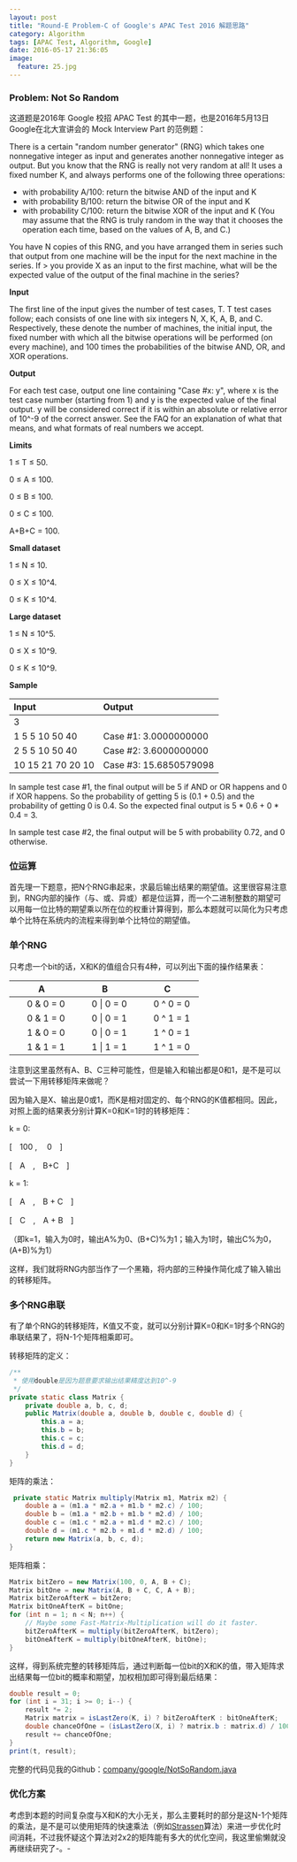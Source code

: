 ```yaml
---
layout: post
title: "Round-E Problem-C of Google's APAC Test 2016 解题思路"
category: Algorithm
tags: [APAC Test, Algorithm, Google]
date: 2016-05-17 21:36:05
image:
  feature: 25.jpg
---
```


### Problem: Not So Random

这道题是2016年 Google 校招 APAC Test 的其中一题，也是2016年5月13日Google在北大宣讲会的 Mock Interview Part 的范例题：

There is a certain "random number generator" (RNG) which takes one nonnegative integer as input and generates another nonnegative integer as output. But you know that the RNG is really not very random at all! It uses a fixed number K, and always performs one of the following three operations:

- with probability A/100: return the bitwise AND of the input and K
- with probability B/100: return the bitwise OR of the input and K
- with probability C/100: return the bitwise XOR of the input and K
(You may assume that the RNG is truly random in the way that it chooses the operation each time, based on the values of A, B, and C.)

You have N copies of this RNG, and you have arranged them in series such that output from one machine will be the input for the next machine in the series. If > you provide X as an input to the first machine, what will be the expected value of the output of the final machine in the series?

**Input**

The first line of the input gives the number of test cases, T. T test cases follow; each consists of one line with six integers N, X, K, A, B, and C. Respectively, these denote the number of machines, the initial input, the fixed number with which all the bitwise operations will be performed (on every machine), and 100 times the probabilities of the bitwise AND, OR, and XOR operations.

**Output**

For each test case, output one line containing "Case #x: y", where x is the test case number (starting from 1) and y is the expected value of the final output. y will be considered correct if it is within an absolute or relative error of 10^-9 of the correct answer. See the FAQ for an explanation of what that means, and what formats of real numbers we accept.

**Limits**

1 ≤ T ≤ 50.

0 ≤ A ≤ 100.

0 ≤ B ≤ 100.

0 ≤ C ≤ 100.

A+B+C = 100.

**Small dataset**

1 ≤ N ≤ 10.

0 ≤ X ≤ 10^4.

0 ≤ K ≤ 10^4.

**Large dataset**

1 ≤ N ≤ 10^5.

0 ≤ X ≤ 10^9.

0 ≤ K ≤ 10^9.

**Sample**

| Input | Output |
|:------|:-------|
|3||
|1 5 5 10 50 40|Case #1: 3.0000000000|
|2 5 5 10 50 40|Case #2: 3.6000000000|
|10 15 21 70 20 10|Case #3: 15.6850579098|

In sample test case #1, the final output will be 5 if AND or OR happens and 0 if XOR happens. So the probability of getting 5 is (0.1 + 0.5) and the probability of getting 0 is 0.4. So the expected final output is 5 * 0.6 + 0 * 0.4 = 3.

In sample test case #2, the final output will be 5 with probability 0.72, and 0 otherwise.

### 位运算

首先理一下题意，把N个RNG串起来，求最后输出结果的期望值。这里很容易注意到，RNG内部的操作（与、或、异或）都是位运算，而一个二进制整数的期望可以用每一位比特的期望乘以所在位的权重计算得到，那么本题就可以简化为只考虑单个比特在系统内的流程来得到单个比特位的期望值。

### 单个RNG

只考虑一个bit的话，X和K的值组合只有4种，可以列出下面的操作结果表：

|A|B|C|
|:--:|:--:|:--:|
|　0 & 0 = 0　|　0 \| 0 = 0　|　0 ^ 0 = 0　|
|　0 & 1 = 0　|　0 \| 0 = 1　|　0 ^ 1 = 1　|
|　1 & 0 = 0　|　0 \| 0 = 1　|　1 ^ 0 = 1　|
|　1 & 1 = 1　|　1 \| 1 = 1　|　1 ^ 1 = 0　|

注意到这里虽然有A、B、C三种可能性，但是输入和输出都是0和1，是不是可以尝试一下用转移矩阵来做呢？

因为输入是X、输出是0或1，而K是相对固定的、每个RNG的K值都相同。因此，对照上面的结果表分别计算K=0和K=1时的转移矩阵：

k = 0:

[　100 ,　 0　]

[　A　,　B+C　]

k = 1:

[　A　,　B + C　]

[　C　,　A + B　]

（即k=1，输入为0时，输出A%为0、(B+C)%为1；输入为1时，输出C%为0，(A+B)%为1）

这样，我们就将RNG内部当作了一个黑箱，将内部的三种操作简化成了输入输出的转移矩阵。

### 多个RNG串联

有了单个RNG的转移矩阵，K值又不变，就可以分别计算K=0和K=1时多个RNG的串联结果了，将N-1个矩阵相乘即可。

转移矩阵的定义：

```java
/**
 * 使用double是因为题意要求输出结果精度达到10^-9
 */
private static class Matrix {
    private double a, b, c, d;
    public Matrix(double a, double b, double c, double d) {
        this.a = a;
        this.b = b;
        this.c = c;
        this.d = d;
    }
}
```

矩阵的乘法：

```java
 private static Matrix multiply(Matrix m1, Matrix m2) {
    double a = (m1.a * m2.a + m1.b * m2.c) / 100;
    double b = (m1.a * m2.b + m1.b * m2.d) / 100;
    double c = (m1.c * m2.a + m1.d * m2.c) / 100;
    double d = (m1.c * m2.b + m1.d * m2.d) / 100;
    return new Matrix(a, b, c, d);
}
```

矩阵相乘：

```java
Matrix bitZero = new Matrix(100, 0, A, B + C);
Matrix bitOne = new Matrix(A, B + C, C, A + B);
Matrix bitZeroAfterK = bitZero;
Matrix bitOneAfterK = bitOne;
for (int n = 1; n < N; n++) {
    // Maybe some Fast-Matrix-Multiplication will do it faster.
    bitZeroAfterK = multiply(bitZeroAfterK, bitZero);
    bitOneAfterK = multiply(bitOneAfterK, bitOne);
}
```

这样，得到系统完整的转移矩阵后，通过判断每一位bit的X和K的值，带入矩阵求出结果每一位bit的概率和期望，加权相加即可得到最后结果：

```java
double result = 0;
for (int i = 31; i >= 0; i--) {
    result *= 2;
    Matrix matrix = isLastZero(K, i) ? bitZeroAfterK : bitOneAfterK;
    double chanceOfOne = (isLastZero(X, i) ? matrix.b : matrix.d) / 100;
    result += chanceOfOne;
}
print(t, result);
```

完整的代码见我的Github：[company/google/NotSoRandom.java][1]

### 优化方案

考虑到本题的时间复杂度与X和K的大小无关，那么主要耗时的部分是这N-1个矩阵的乘法，是不是可以使用矩阵的快速乘法（例如[Strassen][2]算法）来进一步优化时间消耗，不过我怀疑这个算法对2x2的矩阵能有多大的优化空间，我这里偷懒就没再继续研究了-。-

[1]: https://github.com/dss886/LeetCode/blob/master/src/company/google/apac2017a/NotSoRandom.java
[2]: https://zh.wikipedia.org/zh/%E6%96%BD%E7%89%B9%E6%8B%89%E6%A3%AE%E6%BC%94%E7%AE%97%E6%B3%95